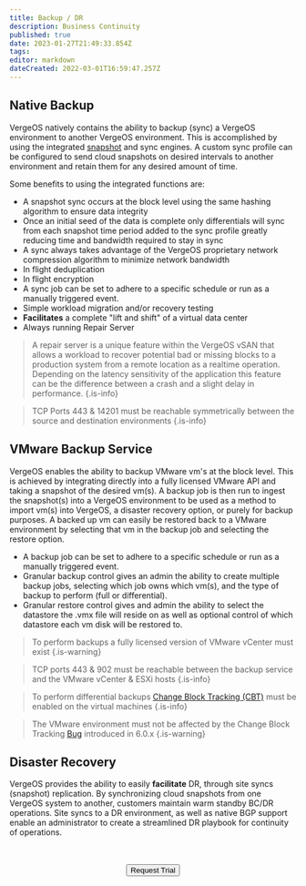 ```yaml
---
title: Backup / DR
description: Business Continuity
published: true
date: 2023-01-27T21:49:33.854Z
tags: 
editor: markdown
dateCreated: 2022-03-01T16:59:47.257Z
---
```


## Native Backup
VergeOS natively contains the ability to backup (sync) a VergeOS environment to another VergeOS environment. This is accomplished by using the integrated [snapshot](/docs/public/snapshots) and sync engines. A custom sync profile can be configured to send cloud snapshots on desired intervals to another environment and retain them for any desired amount of time.

Some benefits to using the integrated functions are:
- A snapshot sync occurs at the block level using the same hashing algorithm to ensure data integrity
- Once an initial seed of the data is complete only differentials will sync from each snapshot time period added to the sync profile greatly reducing time and bandwidth required to stay in sync
- A sync always takes advantage of the VergeOS proprietary network compression algorithm to minimize network bandwidth
- In flight deduplication
- In flight encryption
- A sync job can be set to adhere to a specific schedule or run as a manually triggered event.
- Simple workload migration and/or recovery testing
- **Facilitates** a complete "lift and shift" of a virtual data center
- Always running Repair Server
> A repair server is a unique feature within the VergeOS vSAN that allows a workload to recover potential bad or missing blocks to a production system from a remote location as a realtime operation. Depending on the latency sensitivity of the application this feature can be the difference between a crash and a slight delay in performance.
{.is-info}

> TCP Ports 443 & 14201 must be reachable symmetrically between the source and destination environments
{.is-info}

## VMware Backup Service
VergeOS enables the ability to backup VMware vm's at the block level. This is achieved by integrating directly into a fully licensed VMware API and taking a snapshot of the desired vm(s). A backup job is then run to ingest the snapshot(s) into a VergeOS environment to be used as a  method to import vm(s) into VergeOS, a disaster recovery option, or purely for backup purposes. A backed up vm can easily be restored back to a VMware environment by selecting that vm in the backup job and selecting the restore option.
- A backup job can be set to adhere to a specific schedule or run as a manually triggered event.
- Granular backup control gives an admin the ability to create multiple backup jobs, selecting which job owns which vm(s), and the type of backup to perform (full or differential).
- Granular restore control gives and admin the ability to select the datastore the .vmx file will reside on as well as optional control of which datastore each vm disk will be restored to.

> To perform backups a fully licensed version of VMware vCenter must exist
{.is-warning}

> TCP ports 443 & 902 must be reachable between the backup service and the VMware vCenter & ESXi hosts
{.is-info}

> To perform differential backups [Change Block Tracking (CBT)](https://kb.vmware.com/s/article/1020128) must be enabled on the virtual machines
{.is-info}

> The VMware environment must not be affected by the Change Block Tracking [Bug](https://kb.vmware.com/s/article/2136854) introduced in 6.0.x
{.is-warning}



## Disaster Recovery
VergeOS provides the ability to easily **facilitate** DR, through site syncs (snapshot) replication.  By synchronizing cloud snapshots from one VergeOS system to another, customers maintain warm standby BC/DR operations.
Site syncs to a DR environment, as well as native BGP support enable an administrator to create a streamlined DR playbook for continuity of operations.

<br>
<br>
<div style="text-align:center; margin-bottom:5px">
  <a href="https://www.Verge.io/test-drive#Demo-Section"><button class="button-cta">Request Trial</button></a>
</div>